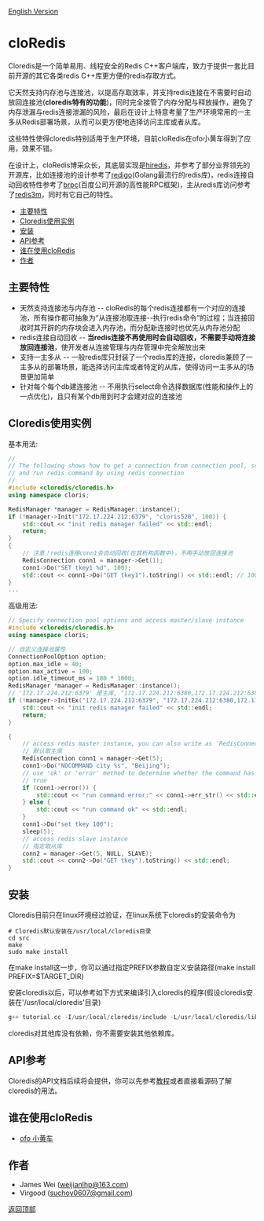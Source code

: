 [English Version](README.md)

cloRedis<div id="top"></div>
====

Cloredis是一个简单易用、线程安全的Redis C++客户端库，致力于提供一套比目前开源的其它各类redis C++库更方便的redis存取方式。

它天然支持内存池与连接池，以提高存取效率，并支持redis连接在不需要时自动放回连接池(<strong>cloredis特有的功能</strong>)，同时完全接管了内存分配与释放操作，避免了内存泄漏与redis连接泄漏的风险，最后在设计上特意考量了生产环境常用的一主多从Redis部署场景，从而可以更方便地选择访问主库或者从库。

这些特性使得cloredis特别适用于生产环境，目前cloRedis在ofo小黄车得到了应用，效果不错。

在设计上，cloRedis博采众长，其底层实现是[hiredis](https://github.com/redis/hiredis.git)，并参考了部分业界领先的开源库，比如连接池的设计参考了[redigo](https://github.com/gomodule/redigo.git)(Golang最流行的redis库)，redis连接自动回收特性参考了[brpc](https://github.com/brpc/brpc.git)(百度公司开源的高性能RPC框架)，主从redis库访问参考了[redis3m](https://github.com/luca3m/redis3m.git)，同时有它自己的特性。

* [主要特性](#features)
* [Cloredis使用实例](#usage)
* [安装](#installation)
* [API参考](#reference)
* [谁在使用cloRedis](#users)
* [作者](#authors)

## 主要特性<div id="features"></div>

* 天然支持连接池与内存池 -- cloRedis的每个redis连接都有一个对应的连接池，所有操作都可抽象为“从连接池取连接--执行redis命令”的过程；当连接回收时其开辟的内存块会进入内存池，而分配新连接时也优先从内存池分配 
* redis连接自动回收 -- <strong>当redis连接不再使用时会自动回收，不需要手动将连接放回连接池</strong>，使开发者从连接管理与内存管理中完全解放出来
* 支持一主多从 -- 一般redis库只封装了一个redis库的连接，cloredis兼顾了一主多从的部署场景，能选择访问主库或者特定的从库，使得访问一主多从的场景更加简单 
* 针对每个每个db建连接池 -- 不用执行select命令选择数据库(性能和操作上的一点优化)，且只有某个db用到时才会建对应的连接池 

## Cloredis使用实例<div id="usage"></div>

基本用法:
``` C++
//
// The following shows how to get a connection from connection pool, select specific db 
// and run redis command by using redis connection
//
#include <cloredis/cloredis.h>
using namespace cloris;

RedisManager *manager = RedisManager::instance();
if (!manager->Init("172.17.224.212:6379", "cloris520", 100)) {
    std::cout << "init redis manager failed" << std::endl;
    return;
}
{
    // 注意！redis连接conn1会自动回收(在其析构函数中)，不用手动放回连接池
    RedisConnection conn1 = manager->Get(1); 
    conn1->Do("SET tkey1 %d", 100);
    std::cout << conn1->Do("GET tkey1").toString() << std::endl; // 100
}
...

```
高级用法:
```C++
// Specify connection pool options and access master/slave instance
#include <cloredis/cloredis.h>
using namespace cloris;

// 自定义连接池属性
ConnectionPoolOption option;
option.max_idle = 40;
option.max_active = 100;
option.idle_timeout_ms = 180 * 1000;   
RedisManager *manager = RedisManager::instance();
// '172.17.224.212:6379' 是主库, "172.17.224.212:6380,172.17.224.212:6381" 是从库 
if (!manager->InitEx("172.17.224.212:6379", "172.17.224.212:6380,172.17.224.212:6381", "cloris520", 100, &option)) {
    std::cout << "init redis manager failed" << std::endl;
    return;
}

{
    // access redis master instance, you can also write as 'RedisConnection conn1 = manager->Get(5, NULL, MASTER)'
    // 默认取主库
    RedisConnection conn1 = manager->Get(5);
    conn1->Do("NOCOMMAND city %s", "Beijing");
    // use 'ok' or 'error' method to determine whether the command has run success
    // true
    if (conn1->error()) {
        std::cout << "run command error:" << conn1->err_str() << std::endl;
    } else {
        std::cout << "run command ok" << std::endl;
    }
    conn1->Do("set tkey 100");
    sleep(5);
    // access redis slave instance
    // 指定取从库
    conn2 = manager->Get(5, NULL, SLAVE);
    std::cout << conn2->Do("GET tkey").toString() << std::endl;
}
```

## 安装<div id="installation"></div>
Cloredis目前只在linux环境经过验证，在linux系统下cloredis的安装命令为
``` shell
# Cloredis默认安装在/usr/local/cloredis目录
cd src
make
sudo make install

```
在make install这一步，你可以通过指定PREFIX参数自定义安装路径(make install PREFIX=$TARGET_DIR)

安装cloredis以后，可以参考如下方式来编译引入cloredis的程序(假设cloredis安装在'/usr/local/cloredis'目录)
```C++
g++ tutorial.cc -I/usr/local/cloredis/include -L/usr/local/cloredis/lib/ -lcloredis -o main  -std=c++11 -Wl,-rpath=/usr/local/cloredis/lib
```
cloredis对其他库没有依赖，你不需要安装其他依赖库。

## API参考<div id="reference"></div> 

Cloredis的API文档后续将会提供，你可以先参考[教程](https://github.com/shpilu/cloRedis/blob/master/src/example/tutorial.cc)或者直接看源码了解cloredis的用法。

## 谁在使用cloRedis<div id="users"></div>

* [ofo 小黄车](http://www.ofo.so/#/)

## 作者<div id="authors"></div>

* James Wei (weijianlhp@163.com)   
* Virgood (suchoy0607@gmail.com)

[返回顶部](#top)
